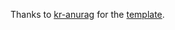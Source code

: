 Thanks to [kr-anurag](https://www.github.com/kr-anurag) for the [template](https://www.github.com/https://github.com/kr-anurag/portfolio).
